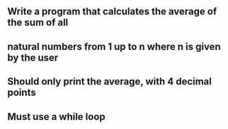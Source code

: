 ## Write a program that calculates the average of the sum of all
## natural numbers from 1 up to n where n is given by the user
## Should only print the average, with 4 decimal points
## Must use a while loop
